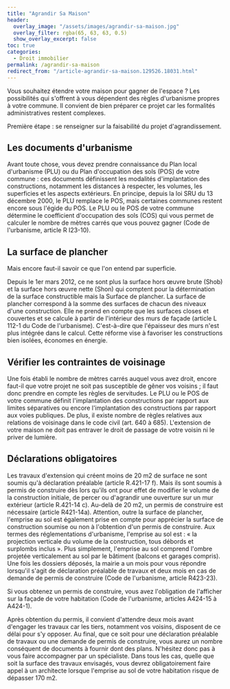 ```yaml
---
title: "Agrandir Sa Maison"
header:
  overlay_image: "/assets/images/agrandir-sa-maison.jpg"
  overlay_filter: rgba(65, 63, 63, 0.5)
  show_overlay_excerpt: false
toc: true
categories:
  - Droit immobilier
permalink: /agrandir-sa-maison   
redirect_from: "/article-agrandir-sa-maison.129526.18031.html"
---
```

Vous souhaitez étendre votre maison pour gagner de l'espace ? Les possibilités qui s'offrent à vous dépendent des règles d'urbanisme propres à votre commune. Il convient de bien préparer ce projet car les formalités administratives restent complexes.

Première étape : se renseigner sur la faisabilité du projet d'agrandissement.
## Les documents d'urbanisme
Avant toute chose, vous devez prendre connaissance du Plan local d'urbanisme (PLU) ou du Plan d'occupation des sols (POS) de votre commune : ces documents définissent les modalités d'implantation des constructions, notamment les distances à respecter, les volumes, les superficies et les aspects extérieurs. En principe, depuis la loi SRU du 13 décembre 2000, le PLU remplace le POS, mais certaines communes restent encore sous l'égide du POS.
Le PLU ou le POS de votre commune détermine le coefficient d'occupation des sols (COS) qui vous permet de calculer le nombre de mètres carrés que vous pouvez gagner (Code de l'urbanisme, article R I23-10).
## La surface de plancher
Mais encore faut-il savoir ce que l'on entend par superficie.

Depuis le 1er mars 2012, ce ne sont plus la surface hors œuvre brute (Shob) et la surface hors œuvre nette (Shon) qui comptent pour la détermination de la surface constructible mais la Surface de plancher. La surface de plancher correspond à la somme des surfaces de chacun des niveaux d'une construction. Elle ne prend en compte que les surfaces closes et couvertes et se calcule à partir de l'intérieur des murs de façade (article L 112-1 du Code de l'urbanisme). C'est-à-dire que l'épaisseur des murs n'est plus intégrée dans le calcul. Cette réforme vise à favoriser les constructions bien isolées, économes en énergie.
 
## Vérifier les contraintes de voisinage
Une fois établi le nombre de mètres carrés auquel vous avez droit, encore faut-il que votre projet ne soit pas susceptible de gêner vos voisins ; il faut donc prendre en compte les règles de servitudes. Le PLU ou le POS de votre commune définit l'implantation des constructions par rapport aux limites séparatives ou encore l'implantation des constructions par rapport aux voies publiques. De plus, il existe nombre de règles relatives aux relations de voisinage dans le code civil (art. 640 à 685). L'extension de votre maison ne doit pas entraver le droit de passage de votre voisin ni le priver de lumière.
## Déclarations obligatoires
Les travaux d'extension qui créent moins de 20 m2 de surface ne sont soumis qu'à déclaration préalable (article R.421-17 f). Mais ils sont soumis à permis de construire dès lors qu'ils ont pour effet de modifier le volume de la construction initiale, de percer ou d'agrandir une ouverture sur un mur extérieur (article R.421-14 c).
Au-delà de 20 m2, un permis de construire est nécessaire (article R421-14a). Attention, outre la surface de plancher, l'emprise au sol est également prise en compte pour apprécier la surface de construction soumise ou non à l'obtention d'un permis de construire. Aux termes des réglementations d'urbanisme, l'emprise au sol est : « la projection verticale du volume de la construction, tous débords et surplombs inclus ». Plus simplement, l'emprise au sol comprend l'ombre projetée verticalement au sol par le bâtiment (balcons et garages compris). Une fois les dossiers déposés, la mairie a un mois pour vous répondre lorsqu'il s'agit de déclaration préalable de travaux et deux mois en cas de demande de permis de construire (Code de l'urbanisme, article R423-23).

Si vous obtenez un permis de construire, vous avez l'obligation de l'afficher sur la façade de votre habitation (Code de l'urbanisme, articles A424-15 à A424-1).

Après obtention du permis, il convient d'attendre deux mois avant d'engager les travaux car les tiers, notamment vos voisins, disposent de ce délai pour s'y opposer. Au final, que ce soit pour une déclaration préalable de travaux ou une demande de permis de construire, vous aurez un nombre conséquent de documents à fournir dont des plans. N'hésitez donc pas à vous faire accompagner par un spécialiste. Dans tous les cas, quelle que soit la surface des travaux envisagés, vous devrez obligatoirement faire appel à un architecte lorsque l'emprise au sol de votre habitation risque de dépasser 170 m2.
